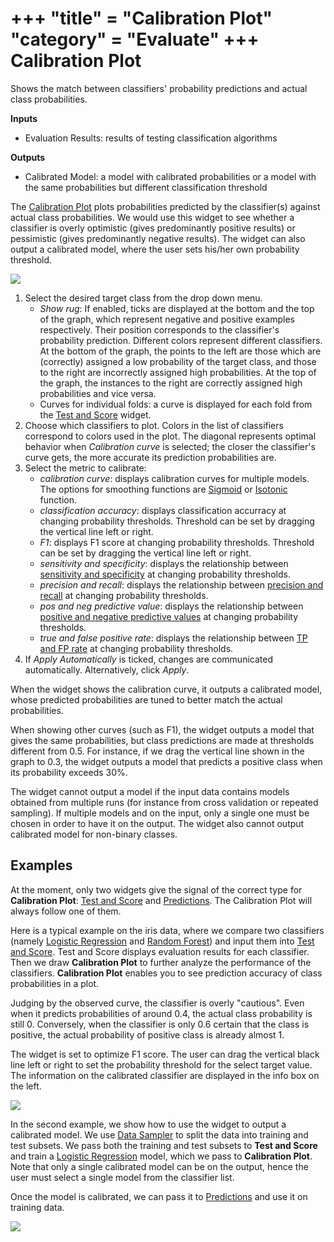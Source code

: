 +++
"title" = "Calibration Plot"
"category" = "Evaluate"
+++
Calibration Plot
================

Shows the match between classifiers' probability predictions and actual class probabilities.

**Inputs**

- Evaluation Results: results of testing classification algorithms

**Outputs**

- Calibrated Model: a model with calibrated probabilities or a model with the same probabilities but different classification threshold

The [Calibration Plot](https://en.wikipedia.org/wiki/Calibration_curve) plots probabilities predicted by the classifier(s) against actual class probabilities. We would use this widget to see whether a classifier is overly optimistic (gives predominantly positive results) or pessimistic (gives predominantly negative results). The widget can also output a calibrated model, where the user sets his/her own probability threshold.

![](../images/Calibration-Plot.png)

1. Select the desired target class from the drop down menu.
   - *Show rug*: If enabled, ticks are displayed at the bottom and the top of the graph, which represent negative and positive examples respectively. Their position corresponds to the classifier's probability prediction. Different colors represent different classifiers. At the bottom of the graph, the points to the left are those which are (correctly) assigned a low probability of the target class, and those to the right are incorrectly assigned high probabilities. At the top of the graph, the instances to the right are correctly assigned high probabilities and vice versa.
   - Curves for individual folds: a curve is displayed for each fold from the [Test and Score](../testandscore/) widget.
2. Choose which classifiers to plot. Colors in the list of classifiers correspond to colors used in the plot. The diagonal represents optimal behavior when *Calibration curve* is selected; the closer the classifier's curve gets, the more accurate its prediction probabilities are.
3. Select the metric to calibrate:
   - *calibration curve*: displays calibration curves for multiple models. The options for smoothing functions are [Sigmoid](https://en.wikipedia.org/wiki/Sigmoid_function) or [Isotonic](https://en.wikipedia.org/wiki/Isotonic_regression) function.
   - *classification accuracy*: displays classification accurracy at changing probability thresholds. Threshold can be set by dragging the vertical line left or right.
   - *F1*: displays F1 score at changing probability thresholds. Threshold can be set by dragging the vertical line left or right.
   - *sensitivity and specificity*: displays the relationship between [sensitivity and specificity](https://en.wikipedia.org/wiki/Sensitivity_and_specificity) at changing probability thresholds.
   - *precision and recall*: displays the relationship between [precision and recall](https://en.wikipedia.org/wiki/Precision_and_recall) at changing probability thresholds.
   - *pos and neg predictive value*: displays the relationship between [positive and negative predictive values](https://en.wikipedia.org/wiki/Positive_and_negative_predictive_values) at changing probability thresholds.
   - *true and false positive rate*: displays the relationship between [TP and FP rate](https://en.wikipedia.org/wiki/False_positives_and_false_negatives) at changing probability thresholds.
4. If *Apply Automatically* is ticked, changes are communicated automatically. Alternatively, click *Apply*.

When the widget shows the calibration curve, it outputs a calibrated model, whose predicted probabilities are tuned to better match the actual probabilities.

When showing other curves (such as F1), the widget outputs a model that gives the same probabilities, but class predictions are made at thresholds different from 0.5. For instance, if we drag the vertical line shown in the graph to 0.3, the widget outputs a model that predicts a positive class when its probability exceeds 30%.

The widget cannot output a model if the input data contains models obtained from multiple runs (for instance from cross validation or repeated sampling). If multiple models and on the input, only a single one must be chosen in order to have it on the output. The widget also cannot output calibrated model for non-binary classes.

Examples
--------

At the moment, only two widgets give the signal of the correct type for **Calibration Plot**: [Test and Score](../evaluate/../testandscore/) and [Predictions](../../evaluate/predictions/). The Calibration Plot will always follow one of them.

Here is a typical example on the iris data, where we compare two classifiers (namely [Logistic Regression](../../model/logisticregression/) and [Random Forest](../model/randomforest.md)) and input them into [Test and Score](../evaluate/../testandscore/). Test and Score displays evaluation results for each classifier. Then we draw **Calibration Plot** to further analyze the performance of the classifiers. **Calibration Plot** enables you to see prediction accuracy of class probabilities in a plot.

Judging by the observed curve, the classifier is overly "cautious". Even when it predicts probabilities of around 0.4, the actual class probability is still 0. Conversely, when the classifier is only 0.6 certain that the class is positive, the actual probability of positive class is already almost 1.

The widget is set to optimize F1 score. The user can drag the vertical black line left or right to set the probability threshold for the select target value. The information on the calibrated classifier are displayed in the info box on the left.

![](../images/Calibration-Plot-Example1.png)

In the second example, we show how to use the widget to output a calibrated model. We use [Data Sampler](../data/datasampler.md) to split the data into training and test subsets. We pass both the training and test subsets to **Test and Score** and train a [Logistic Regression](../../model/logisticregression/) model, which we pass to **Calibration Plot**. Note that only a single calibrated model can be on the output, hence the user must select a single model from the classifier list.

Once the model is calibrated, we can pass it to [Predictions](../../evaluate/predictions/) and use it on training data.

![](../images/Calibration-Plot-Example2.png)
